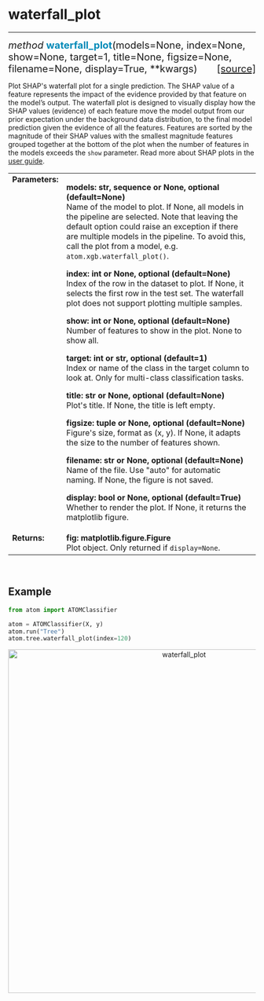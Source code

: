 # waterfall_plot
----------------

<div style="font-size:20px">
<em>method</em> <strong style="color:#008AB8">waterfall_plot</strong>(models=None,
index=None, show=None, target=1, title=None, figsize=None, filename=None,
display=True, **kwargs)
<span style="float:right">
<a href="https://github.com/tvdboom/ATOM/blob/master/atom/plots.py#L3258">[source]</a>
</span>
</div>

Plot SHAP's waterfall plot for a single prediction. The SHAP value
of a feature represents the impact of the evidence provided by that
feature on the model’s output. The waterfall plot is designed to
visually display how the SHAP values (evidence) of each feature move
the model output from our prior expectation under the background
data distribution, to the final model prediction given the evidence
of all the features. Features are sorted by the magnitude of their
SHAP values with the smallest magnitude features grouped together
at the bottom of the plot when the number of features in the models
exceeds the `show` parameter. Read more about SHAP plots in the
[user guide](../../../user_guide/plots/#shap).

<table style="font-size:16px">
<tr>
<td width="20%" class="td_title" style="vertical-align:top"><strong>Parameters:</strong></td>
<td width="80%" class="td_params">
<p>
<strong>models: str, sequence or None, optional (default=None)</strong><br>
Name of the model to plot. If None, all models in the pipeline are
selected. Note that leaving the default option could raise an
exception if there are multiple models in the pipeline. To avoid
this, call the plot from a model, e.g. <code>atom.xgb.waterfall_plot()</code>.
</p>
<p>
<strong>index: int or None, optional (default=None)</strong><br>
Index of the row in the dataset to plot. If None, it selects the
first row in the test set. The waterfall plot does not support
plotting multiple samples.
</p>
<p>
<strong>show: int or None, optional (default=None)</strong><br>
Number of features to show in the plot. None to show all.
</p>
<p>
<strong>target: int or str, optional (default=1)</strong><br>
Index or name of the class in the target column to look at. Only for
multi-class classification tasks.
</p>
<p>
<strong>title: str or None, optional (default=None)</strong><br>
Plot's title. If None, the title is left empty.
</p>
<p>
<strong>figsize: tuple or None, optional (default=None)</strong><br>
Figure's size, format as (x, y). If None, it adapts the size to the
number of features shown.
</p>
<p>
<strong>filename: str or None, optional (default=None)</strong><br>
Name of the file. Use "auto" for automatic naming.
If None, the figure is not saved.
</p>
<p>
<strong>display: bool or None, optional (default=True)</strong><br>
Whether to render the plot. If None, it returns the matplotlib figure.
</p>
</td>
</tr>
<tr>
<td width="20%" class="td_title" style="vertical-align:top"><strong>Returns:</strong></td>
<td width="80%" class="td_params">
<strong>fig: matplotlib.figure.Figure</strong><br>
Plot object. Only returned if <code>display=None</code>.
</td>
</tr>
</table>
<br />



## Example

```python
from atom import ATOMClassifier

atom = ATOMClassifier(X, y)
atom.run("Tree")
atom.tree.waterfall_plot(index=120)
```

<div align="center">
    <img src="../../../img/plots/waterfall_plot.png" alt="waterfall_plot" width="700" height="700"/>
</div>

